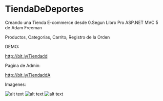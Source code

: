 # TiendaDeDeportes
Creando una Tienda E-commerce desde 0.Segun Libro Pro ASP.NET MVC 5 de Adam Freeman

Productos, Categorias, Carrito, Registro de la Orden

DEMO:

http://bit.ly/Tiendadd

Pagina de Admin:

http://bit.ly/TiendaddA

Imagenes:

![alt text](https://user-images.githubusercontent.com/31046332/32689462-2113ea6c-c6c4-11e7-8c76-3cf5e6c3024f.png)
![alt text](https://user-images.githubusercontent.com/31046332/32504341-568d7158-c3be-11e7-97be-0782ae9ba9c4.png)
![alt text](https://user-images.githubusercontent.com/31046332/32689456-e2380508-c6c3-11e7-9779-3373c070124d.png)
